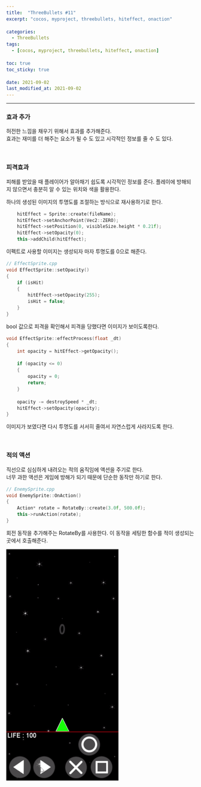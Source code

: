```yaml
---
title:  "ThreeBullets #11"
excerpt: "cocos, myproject, threebullets, hiteffect, onaction"

categories:
  - ThreeBullets
tags:
  - [cocos, myproject, threebullets, hiteffect, onaction]

toc: true
toc_sticky: true
 
date: 2021-09-02 
last_modified_at: 2021-09-02
---  
```


***

### 효과 추가  
허전한 느낌을 채우기 위해서 효과를 추가해준다.  
효과는 재미를 더 해주는 요소가 될 수 도 있고 시각적인 정보를 줄 수 도 있다.  

<br/>

### 피격효과  
피해를 받았을 때 플레이어가 알아채기 쉽도록 시각적인 정보를 준다. 플레이에 방해되지 않으면서 충분히 알 수 있는 위치와 색을 활용한다.  

하나의 생성된 이미지의 투명도를 조절하는 방식으로 재사용하기로 한다.  

```cpp
	hitEffect = Sprite::create(fileName);
	hitEffect->setAnchorPoint(Vec2::ZERO);
	hitEffect->setPosition(0, visibleSize.height * 0.21f);
	hitEffect->setOpacity(0);
	this->addChild(hitEffect);
```

이펙트로 사용할 이미지는 생성되자 마자 투명도를 0으로 해준다.  

```cpp
// EffectSprite.cpp
void EffectSprite::setOpacity()
{
	if (isHit)
	{
		hitEffect->setOpacity(255);
		isHit = false;
	}
}
```

bool 값으로 피격을 확인해서 피격을 당했다면 이미지가 보이도록한다.  

```cpp
void EffectSprite::effectProcess(float _dt)
{
	int opacity = hitEffect->getOpacity();
	
	if (opacity <= 0)
	{
		opacity = 0;
		return;
	}
	
	opacity -= destroySpeed * _dt;
	hitEffect->setOpacity(opacity);
}
```

이미지가 보였다면 다시 투명도를 서서히 줄여서 자연스럽게 사라지도록 한다.  

<br/>

### 적의 액션  
직선으로 심심하게 내려오는 적의 움직임에 액션을 주기로 한다.  
너무 과한 액션은 게임에 방해가 되기 때문에 단순한 동작만 하기로 한다.  

```cpp
// EnemySprite.cpp
void EnemySprite::OnAction()
{
	Action* rotate = RotateBy::create(3.0f, 500.0f);
	this->runAction(rotate);
}

```

회전 동작을 추가해주는 RotateBy를 사용한다. 이 동작을 세팅한 함수를 적이 생성되는 곳에서 호출해준다.  

![play](/assets/images/20210902_Posting_cocos/2.gif)
  